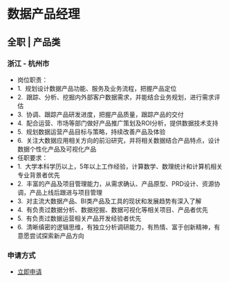 
# 数据产品经理
## 全职  |  产品类
### 浙江 - 杭州市

- 岗位职责：
- 1.&nbsp;&nbsp;规划设计数据产品功能、服务及业务流程，把握产品定位
- 2.&nbsp;&nbsp;跟踪、分析、挖掘内外部客户数据需求，并能结合业务规划，进行需求评估
- 3.&nbsp;&nbsp;协调、跟踪产品研发进度，把握产品质量，跟踪产品的交付
- 4.&nbsp;&nbsp;配合运营、市场等部门做好产品推广策划及ROI分析，提供数据技术支持&nbsp;
- 5.&nbsp;&nbsp;规划数据运营产品目标与策略，持续改善产品及体验
- 6.&nbsp;&nbsp;关注大数据应用相关方向的前沿研究，并将相关数据结合产品特点，设计数据个性化产品及可视化产品
- 任职要求：
- 1.&nbsp;&nbsp;大学本科学历以上，5年以上工作经验，计算数学、数理统计和计算机相关专业背景者优先
- 2.&nbsp;&nbsp;丰富的产品及项目管理能力，从需求确认、产品原型、PRD设计、资源协调，产品上线后跟进与项目管理
- 3.&nbsp;&nbsp;对主流大数据产品、BI类产品及工具的现状和发展趋势有深入了解
- 4.&nbsp;&nbsp;有负责过数据分析、数据挖掘、数据可视化等相关项目、产品者优先
- 5.&nbsp;&nbsp;有负责过数据运营相关产品开发经验者优先
- 6.&nbsp;&nbsp;清晰缜密的逻辑思维，有独立分析调研能力，有热情、富于创新精神，有意愿尝试探索新产品方向
### 申请方式
- <a href="mailto:hr@tuya.com?subject=求职简历-数据产品经理-来自GitHub">立即申请</a>